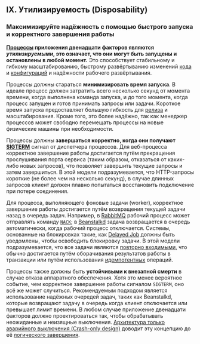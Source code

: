 ## IX. Утилизируемость (Disposability)
### Максимизируйте надёжность с помощью быстрого запуска и корректного завершения работы

**[Процессы](./processes) приложения двенадцати факторов являются *утилизируемыми*, это означает, что они могут быть запущены и остановлены в любой момент.** Это способствует стабильному и гибкому масштабированию, быстрому развёртыванию изменений [кода](./codebase) и [конфигураций](./config) и надёжности рабочего развёртывания.

Процессы должны стараться **минимизировать время запуска**. В идеале процесс должен затратить всего несколько секунд от момента времени, когда выполнена команда запуска, и до того момента, когда процесс запущен и готов принимать запросы или задачи. Короткое время запуска предоставляет большую гибкость для [релиза](./build-release-run) и масштабирования. Кроме того, это более надёжно, так как менеджер процессов может свободно перемещать процессы на новые физические машины при необходимости.

Процессы должны **завершаться корректно, когда они получают [SIGTERM](https://en.wikipedia.org/wiki/SIGTERM)** сигнал от диспетчера процессов. Для веб-процесса корректное завершение работы достигается путём прекращения прослушивания порта сервиса (таким образом, отказаться от каких-либо новых запросов), что позволяет завершить текущие запросы и затем завершиться. В этой модели подразумевается, что HTTP-запросы короткие (не более чем на несколько секунд), в случае длинных запросов клиент должен плавно попытаться восстановить подключение при потере соединения.

Для процесса, выполняющего фоновые задачи (worker), корректное завершение работы достигается путём возвращения текущей задачи назад в очередь задач. Например, в [RabbitMQ](https://www.rabbitmq.com/) рабочий процесс может отправлять команду [`NACK`](https://www.rabbitmq.com/amqp-0-9-1-quickref.html#basic.nack); в [Beanstalkd](https://beanstalkd.github.io) задача возвращается в очередь автоматически, когда рабочий процесс отключается. Системы, основанные на блокировках такие, как [Delayed Job](https://github.com/collectiveidea/delayed_job#readme) должны быть уведомлены, чтобы освободить блокировку задачи. В этой модели подразумевается, что все задачи являются [повторно входимыми](https://en.wikipedia.org/wiki/Reentrant_%28subroutine%29), что обычно достигается путём оборачивания результатов работы в транзакции или путём использования [идемпотентных](https://en.wikipedia.org/wiki/Idempotence) операций.

Процессы также должны быть **устойчивыми к внезапной смерти** в случае отказа аппаратного обеспечения. Хотя это менее вероятное событие, чем корректное завершение работы сигналом `SIGTERM`, оно всё же может случиться. Рекомендуемым подходом является использование надёжных очередей задач, таких как Beanstalkd, которые возвращают задачу в очередь когда клиент отключается или превышает лимит времени. В любом случае приложение двенадцати факторов должно проектироваться так, чтобы обрабатывать неожиданные и неизящные выключения. [Архитектура только аварийного выключения (Crash-only design)](http://lwn.net/Articles/191059/) доводит эту концепцию до её [логического завершения](http://docs.couchdb.org/en/latest/intro/overview.html).
